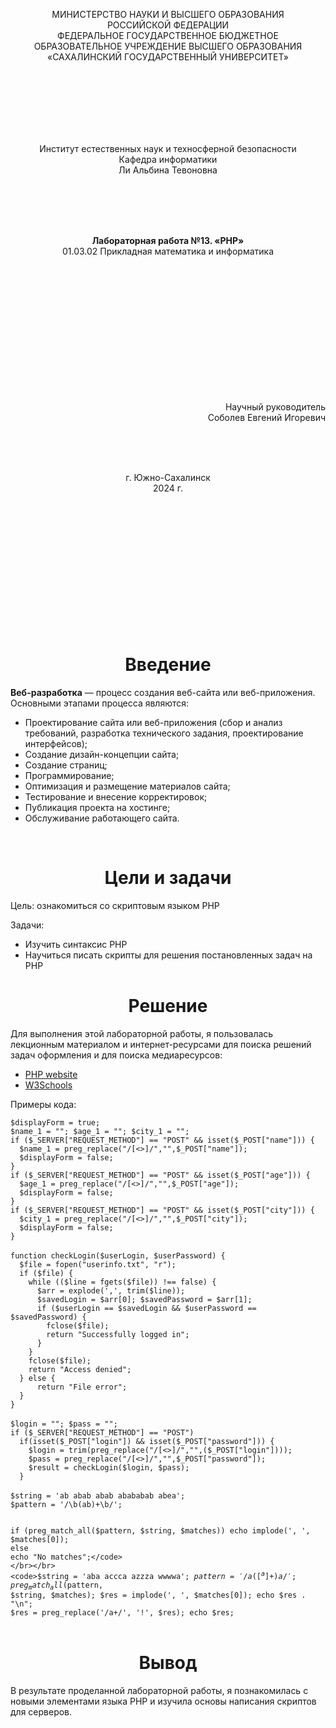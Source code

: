 <p align = "center">МИНИСТЕРСТВО НАУКИ И ВЫСШЕГО ОБРАЗОВАНИЯ<br>
РОССИЙСКОЙ ФЕДЕРАЦИИ<br>
ФЕДЕРАЛЬНОЕ ГОСУДАРСТВЕННОЕ БЮДЖЕТНОЕ<br>
ОБРАЗОВАТЕЛЬНОЕ УЧРЕЖДЕНИЕ ВЫСШЕГО ОБРАЗОВАНИЯ<br>
«САХАЛИНСКИЙ ГОСУДАРСТВЕННЫЙ УНИВЕРСИТЕТ»</p>
<br><br><br><br><br><br>
<p align = "center">Институт естественных наук и техносферной безопасности<br>Кафедра информатики<br>Ли Альбина Тевоновна</p>
<br><br><br>
<p align = "center"><br><strong>Лабораторная работа №13. «PHP»</strong><br>01.03.02 Прикладная математика и информатика</p>
<br><br><br><br><br><br><br><br><br><br><br><br>
<p align = "right">Научный руководитель<br>
Соболев Евгений Игоревич</p>
<br><br><br>
<p align = "center">г. Южно-Сахалинск<br>2024 г.</p>
<br><br><br><br><br><br><br><br><br><br><br><br>

<h1 align = "center">Введение</h1>

<p><b>Веб-разработка</b> — процесс создания веб-сайта или веб-приложения. Основными этапами процесса являются: </p>

<ul>
<li>Проектирование сайта или веб-приложения (сбор и анализ требований, разработка технического задания, проектирование интерфейсов);</li>
<li>Создание дизайн-концепции сайта;</li>
<li>Создание страниц;</li>
<li>Программирование;</li>
<li>Оптимизация и размещение материалов сайта;</li>
<li>Тестирование и внесение корректировок;</li>
<li>Публикация проекта на хостинге;</li>
<li>Обслуживание работающего сайта.</li>
</ul>

<br>

<h1 align = "center">Цели и задачи</h1>


<p>Цель: ознакомиться со скриптовым языком PHP</p>

<p>Задачи:</p>

<ul>
<li>Изучить синтаксис PHP</li>
<li>Научиться писать скрипты для решения постановленных задач на PHP</li>
</ul>

<p></p>

<h1 align = "center">Решение</h1>

<p>Для выполнения этой лабораторной работы, я пользовалась лекционным материалом и интернет-ресурсами для поиска решений задач оформления и для поиска медиаресурсов:</p>

<ul>
<li><a href="https://www.php.net/">PHP website</a></li>
<li><a href="https://www.w3schools.com/">W3Schools</a></li>
</ul>

<p>Примеры кода:</p>
<code>$displayForm = true;
$name_1 = ""; $age_1 = ""; $city_1 = "";
if ($_SERVER["REQUEST_METHOD"] == "POST" && isset($_POST["name"])) {
  $name_1 = preg_replace("/[<>]/","",$_POST["name"]);
  $displayForm = false;
}
if ($_SERVER["REQUEST_METHOD"] == "POST" && isset($_POST["age"])) {
  $age_1 = preg_replace("/[<>]/","",$_POST["age"]);
  $displayForm = false;
}
if ($_SERVER["REQUEST_METHOD"] == "POST" && isset($_POST["city"])) {
  $city_1 = preg_replace("/[<>]/","",$_POST["city"]);
  $displayForm = false;
}</code>
</br></br>
<code>function checkLogin($userLogin, $userPassword) {
  $file = fopen("userinfo.txt", "r");
  if ($file) {
    while (($line = fgets($file)) !== false) {
      $arr = explode(',', trim($line));
      $savedLogin = $arr[0]; $savedPassword = $arr[1];
      if ($userLogin == $savedLogin && $userPassword == $savedPassword) {
        fclose($file);
        return "Successfully logged in";
      }
    }
    fclose($file);
    return "Access denied";
  } else {
      return "File error";
  }
}</code>
</br></br>
<code>$login = ""; $pass = "";
if ($_SERVER["REQUEST_METHOD"] == "POST")
  if(isset($_POST["login"]) && isset($_POST["password"])) {
    $login = trim(preg_replace("/[<>]/","",($_POST["login"])));
    $pass = preg_replace("/[<>]/","",$_POST["password"]);
    $result = checkLogin($login, $pass);
  }</code>
</br></br>
<code>$string = 'ab abab abab abababab abea';
$pattern = '/\b(ab)+\b/';

if (preg_match_all($pattern, $string, $matches))
  echo implode(', ', $matches[0]);
else
  echo "No matches";</code>
</br></br>
<code>$string = 'aba accca azzza wwwwa';
$pattern = '/a([^a]+)a/';
preg_match_all($pattern, $string, $matches);
$res = implode(', ', $matches[0]);
echo $res . "\n";
$res = preg_replace('/a+/', '!', $res);
echo $res;</code>
</br></br>
<h1 align = "center">Вывод</h1>
<p>В результате проделанной лабораторной работы, я познакомилась с новыми элементами языка PHP и изучила основы написания скриптов для серверов.</p>
